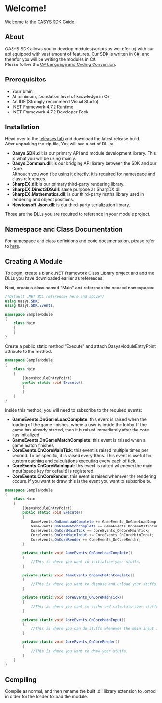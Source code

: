 # Welcome!
Welcome to the OASYS SDK Guide.

## About
OASYS SDK allows you to develop modules(scripts as we refer to) with our api equipped with vast amount of features. Our SDK is written in C#, and therefor you will be writing the modules in C#.  
Please follow the [C# Language and Coding Convention](https://docs.microsoft.com/en-us/dotnet/csharp/programming-guide/inside-a-program/coding-conventions).

## Prerequisites
- Your brain
- At minimum, foundation level of knowledge in C# 
- An IDE (Strongly recommend Visual Studio)
- .NET Framework 4.7.2 Runtime 
- .NET Framework 4.7.2 Developer Pack

## Installation
Head over to the [releases tab](https://github.com/Oasys-Zone/Oasys.SDK/releases) and download the latest release build.  
After unpacking the zip file, You will see a set of DLLs:
- **Oasys.SDK.dll**: is our primary API and module development library. This is what you will be using mainly.
- **Oasys.Common.dll**: is our bridging API library between the SDK and our Core.   
Although you won't be using it directly, it is required for namespace and class references.
- **SharpDX.dll**: is our primary third-party rendering library.
- **SharpDX.Direct3D9.dll**: same purpose as SharpDX.dll.
- **SharpDX.Mathematics.dll**: is our third-party maths library used in rendering and object positions. 
- **Newtonsoft.Json.dll**: is our third-party serialization library.

Those are the DLLs you are required to reference in your module project.

## Namespace and Class Documentation
For namespace and class definitions and code documentation, please refer to [here](https://oasys-zone.github.io/Oasys.SDK/).

## Creating A Module
To begin, create a blank .NET Framework Class Library project and add the DLLs you have downloaded earlier as references.  

Next, create a class named "Main" and reference the needed namespaces:  
```csharp
/*Default .NET BCL references here and above*/
using Oasys.SDK;
using Oasys.SDK.Events;

namespace SampleModule
{
    class Main
    {
    }
}
```

Create a public static method "Execute" and attach OasysModuleEntryPoint attribute to the method.

```csharp
namespace SampleModule
{
    class Main
    {
        [OasysModuleEntryPoint]
        public static void Execute()
        {
        }
    }
}
```  

Inside this method, you will need to subscribe to the required events:
- **GameEvents.OnGameLoadComplete**: this event is raised when the loading of the game finishes, where a user is inside the lobby. If the game has already started, then it is raised immediately after the core has initialized.
- **GameEvents.OnGameMatchComplete**: this event is raised when a game match finishes.
- **CoreEvents.OnCoreMainTick**: this event is raised multiple times per second. To be specific, it is raised every 10ms. This event is useful for custom caching and calculations executing every each of tick.
- **CoreEvents.OnCoreMainInput**: this event is raised whenever the main input(space key for default) is registered.
- **CoreEvents.OnCoreRender**: this event is raised whenever the rendering occurs. If you want to draw, this is the event you want to subscribe to.  

```csharp
namespace SampleModule
{
    class Main
    {
        [OasysModuleEntryPoint]
        public static void Execute()
        {
            GameEvents.OnGameLoadComplete += GameEvents_OnGameLoadComplete;
            GameEvents.OnGameMatchComplete += GameEvents_OnGameMatchComplete;
            CoreEvents.OnCoreMainTick += CoreEvents_OnCoreMainTick;
            CoreEvents.OnCoreMainInput += CoreEvents_OnCoreMainInput;
            CoreEvents.OnCoreRender += CoreEvents_OnCoreRender;
        }

        private static void GameEvents_OnGameLoadComplete()
        {
            //This is where you want to initialize your stuffs.
        }

        private static void GameEvents_OnGameMatchComplete()
        {
            //This is where you want to dispose and unload your stuffs.
        }

        private static void CoreEvents_OnCoreMainTick()
        {
            //This is where you want to cache and calculate your stuffs.
        }

        private static void CoreEvents_OnCoreMainInput()
        {
            //This is where you can do stuffs whenever the main input is registered.
        }

        private static void CoreEvents_OnCoreRender()
        {
            //This is where you want to draw your stuffs.
        }
    }
}
```

## Compiling
Compile as normal, and then rename the built .dll library extension to .omod in order for the loader to load the module.


